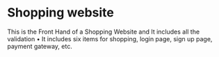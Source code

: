 # Shopping website

This is the Front Hand of a Shopping Website and It includes all the
validation • It includes six items for shopping, login page, sign up page,
payment gateway, etc.
